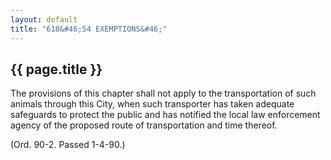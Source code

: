 ```yaml
---
layout: default 
title: "618&#46;54 EXEMPTIONS&#46;"
---
```


{{ page.title }}
----------------

The provisions of this chapter shall not apply to the transportation of
such animals through this City, when such transporter has taken adequate
safeguards to protect the public and has notified the local law
enforcement agency of the proposed route of transportation and time
thereof.

(Ord. 90-2. Passed 1-4-90.)
